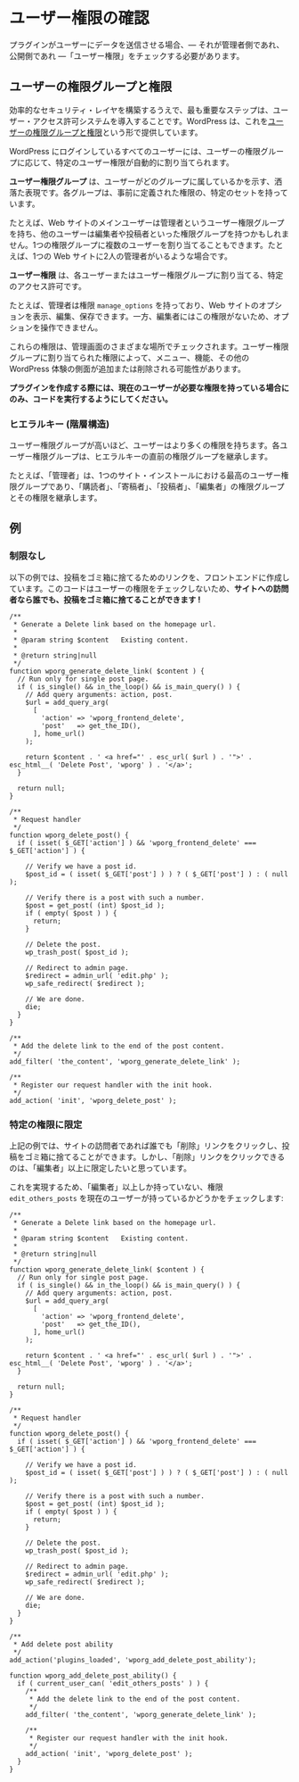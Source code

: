 <!--
# Checking User Capabilities
-->

# ユーザー権限の確認

<!--
If your plugin allows users to submit data—be it on the Admin or the Public side—it should check for User Capabilities.
-->

プラグインがユーザーにデータを送信させる場合、— それが管理者側であれ、公開側であれ —「ユーザー権限」をチェックする必要があります。

<!--
## User Roles and Capabilities
-->

## ユーザーの権限グループと権限

<!--
The most important step in creating an efficient security layer is having a user permission system in place. WordPress provides this in the form of [User Roles and Capabilities](https://developer.wordpress.org/plugins/users/roles-and-capabilities/).
-->

効率的なセキュリティ・レイヤを構築するうえで、最も重要なステップは、ユーザー・アクセス許可システムを導入することです。WordPress は、これを[ユーザーの権限グループと権限](https://ja.wordpress.org/team/handbook/plugin-development/users/roles-and-capabilities/)という形で提供しています。

<!--
Every user logged into WordPress is automatically assigned specific User capabilities depending on their User role.
-->

WordPress にログインしているすべてのユーザーには、ユーザーの権限グループに応じて、特定のユーザー権限が自動的に割り当てられます。

<!--
**User roles** is just a fancy way of saying which group the user belongs to. Each group has a specific set of predefined capabilities.
-->

**ユーザー権限グループ** は、ユーザーがどのグループに属しているかを示す、洒落た表現です。各グループは、事前に定義された権限の、特定のセットを持っています。

<!--
For example, the main user of your website will have the User role of an Administrator while other users might have roles like Editor or Author. You could have more than one user assigned to a role, i.e. there might be two Administrators for a website.
-->

たとえば、Web サイトのメインユーザーは管理者というユーザー権限グループを持ち、他のユーザーは編集者や投稿者といった権限グループを持つかもしれません。1つの権限グループに複数のユーザーを割り当てることもできます。たとえば、1つの Web サイトに2人の管理者がいるような場合です。

<!--
**User capabilities** are the specific permissions that you assign to each user or to a User role.
-->

**ユーザー権限** は、各ユーザーまたはユーザー権限グループに割り当てる、特定のアクセス許可です。

<!--
For example, Administrators have the `manage_options` capability which allows them to view, edit and save options for the website. Editors on the other hand lack this capability which will prevent them from interacting with options.
-->

たとえば、管理者は権限 `manage_options` を持っており、Web サイトのオプションを表示、編集、保存できます。一方、編集者にはこの権限がないため、オプションを操作できません。

<!--
These capabilities are then checked at various points within the Admin. Depending on the capabilities assigned to a role; menus, functionality, and other aspects of the WordPress experience may be added or removed.
-->

これらの権限は、管理画面のさまざまな場所でチェックされます。ユーザー権限グループに割り当てられた権限によって、メニュー、機能、その他の WordPress 体験の側面が追加または削除される可能性があります。

<!--
**As you build a plugin, make sure to run your code only when the current user has the necessary capabilities.**
-->

**プラグインを作成する際には、現在のユーザーが必要な権限を持っている場合にのみ、コードを実行するようにしてください。**

<!--
### Hierarchy
-->

### ヒエラルキー (階層構造)

<!--
The higher the user role, the more capabilities the user has. Each user role inherits the previous roles in the hierarchy.
-->

ユーザー権限グループが高いほど、ユーザーはより多くの権限を持ちます。各ユーザー権限グループは、ヒエラルキーの直前の権限グループを継承します。

<!--
For example, the "Administrator", which is the highest user role on a single site installation, inherits the following roles and their capabilities: "Subscriber", "Contributor", "Author" and "Editor".
-->

たとえば、「管理者」は、1つのサイト・インストールにおける最高のユーザー権限グループであり、「購読者」、「寄稿者」、「投稿者」、「編集者」の権限グループとその権限を継承します。

<!--
## Examples
-->

## 例

<!--
### No Restrictions
-->

### 制限なし

<!--
The example below creates a link on the frontend which gives the ability to trash posts. Because this code does not check user capabilities, **it allows any visitor to the site to trash posts!**
-->

以下の例では、投稿をゴミ箱に捨てるためのリンクを、フロントエンドに作成しています。このコードはユーザーの権限をチェックしないため、**サイトへの訪問者なら誰でも、投稿をゴミ箱に捨てることができます !**

```
/**
 * Generate a Delete link based on the homepage url.
 *
 * @param string $content   Existing content.
 *
 * @return string|null
 */
function wporg_generate_delete_link( $content ) {
  // Run only for single post page.
  if ( is_single() && in_the_loop() && is_main_query() ) {
    // Add query arguments: action, post.
    $url = add_query_arg(
      [
        'action' => 'wporg_frontend_delete',
        'post'   => get_the_ID(),
      ], home_url()
    );

    return $content . ' <a href="' . esc_url( $url ) . '">' . esc_html__( 'Delete Post', 'wporg' ) . '</a>';
  }

  return null;
}

/**
 * Request handler
 */
function wporg_delete_post() {
  if ( isset( $_GET['action'] ) && 'wporg_frontend_delete' === $_GET['action'] ) {

    // Verify we have a post id.
    $post_id = ( isset( $_GET['post'] ) ) ? ( $_GET['post'] ) : ( null );

    // Verify there is a post with such a number.
    $post = get_post( (int) $post_id );
    if ( empty( $post ) ) {
      return;
    }

    // Delete the post.
    wp_trash_post( $post_id );

    // Redirect to admin page.
    $redirect = admin_url( 'edit.php' );
    wp_safe_redirect( $redirect );

    // We are done.
    die;
  }
}

/**
 * Add the delete link to the end of the post content.
 */
add_filter( 'the_content', 'wporg_generate_delete_link' );

/**
 * Register our request handler with the init hook.
 */
add_action( 'init', 'wporg_delete_post' );
```

<!--
### Restricted to a Specific Capability
-->

### 特定の権限に限定

<!--
The example above allows any visitor to the site to click on the "Delete" link and trash the post. However, we only want Editors and above to be able to click on the "Delete" link.
-->

上記の例では、サイトの訪問者であれば誰でも「削除」リンクをクリックし、投稿をゴミ箱に捨てることができます。しかし、「削除」リンクをクリックできるのは、「編集者」以上に限定したいと思っています。

<!--
To accomplish this, we will check that the current user has the capability `edit_others_posts`, which only Editors or above would have:
-->

これを実現するため、「編集者」以上しか持っていない、権限 `edit_others_posts` を現在のユーザーが持っているかどうかをチェックします:

```
/**
 * Generate a Delete link based on the homepage url.
 *
 * @param string $content   Existing content.
 *
 * @return string|null
 */
function wporg_generate_delete_link( $content ) {
  // Run only for single post page.
  if ( is_single() && in_the_loop() && is_main_query() ) {
    // Add query arguments: action, post.
    $url = add_query_arg(
      [
        'action' => 'wporg_frontend_delete',
        'post'   => get_the_ID(),
      ], home_url()
    );

    return $content . ' <a href="' . esc_url( $url ) . '">' . esc_html__( 'Delete Post', 'wporg' ) . '</a>';
  }

  return null;
}

/**
 * Request handler
 */
function wporg_delete_post() {
  if ( isset( $_GET['action'] ) && 'wporg_frontend_delete' === $_GET['action'] ) {

    // Verify we have a post id.
    $post_id = ( isset( $_GET['post'] ) ) ? ( $_GET['post'] ) : ( null );

    // Verify there is a post with such a number.
    $post = get_post( (int) $post_id );
    if ( empty( $post ) ) {
      return;
    }

    // Delete the post.
    wp_trash_post( $post_id );

    // Redirect to admin page.
    $redirect = admin_url( 'edit.php' );
    wp_safe_redirect( $redirect );

    // We are done.
    die;
  }
}

/**
 * Add delete post ability
 */
add_action('plugins_loaded', 'wporg_add_delete_post_ability');

function wporg_add_delete_post_ability() {    
  if ( current_user_can( 'edit_others_posts' ) ) {
    /**
     * Add the delete link to the end of the post content.
     */
    add_filter( 'the_content', 'wporg_generate_delete_link' );

    /**
     * Register our request handler with the init hook.
     */
    add_action( 'init', 'wporg_delete_post' );
  }
}
```
